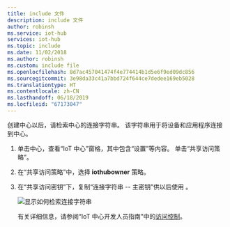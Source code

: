 ```yaml
---
title: include 文件
description: include 文件
author: robinsh
ms.service: iot-hub
services: iot-hub
ms.topic: include
ms.date: 11/02/2018
ms.author: robinsh
ms.custom: include file
ms.openlocfilehash: 8d7ac457041474f4e774414b1d5e6f9ed09dc856
ms.sourcegitcommit: 3e98da33c41a7bbd724f644ce7dedee169eb5028
ms.translationtype: HT
ms.contentlocale: zh-CN
ms.lasthandoff: 06/18/2019
ms.locfileid: "67173047"
---
```

<!-- this tells how to get the connection string for your hub -->
<!-- This assumes the user is looking at his hub in the portal. -->

创建中心以后，请检索中心的连接字符串。 该字符串用于将设备和应用程序连接到中心。 

1. 单击中心，查看“IoT 中心”窗格，其中包含“设置”等内容。 单击“共享访问策略”。 
   
2. 在“共享访问策略”中，选择 **iothubowner** 策略。  

3. 在“共享访问密钥”下，复制“连接字符串 -- 主密钥”供以后使用   。

    ![显示如何检索连接字符串](./media/iot-hub-include-find-connection-string/iot-hub-get-connection-string.png)

    有关详细信息，请参阅“IoT 中心开发人员指南”中的[访问控制](../articles/iot-hub/iot-hub-devguide-security.md)。
